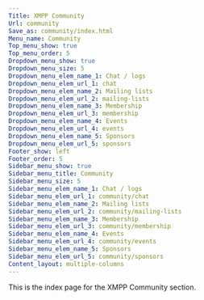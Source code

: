 ```yaml
---
Title: XMPP Community
Url: community
Save_as: community/index.html
Menu_name: Community
Top_menu_show: true
Top_menu_order: 5
Dropdown_menu_show: true
Dropdown_menu_size: 5
Dropdown_menu_elem_name_1: Chat / logs
Dropdown_menu_elem_url_1: chat
Dropdown_menu_elem_name_2: Mailing lists
Dropdown_menu_elem_url_2: mailing-lists
Dropdown_menu_elem_name_3: Membership
Dropdown_menu_elem_url_3: membership
Dropdown_menu_elem_name_4: Events
Dropdown_menu_elem_url_4: events
Dropdown_menu_elem_name_5: Sponsors
Dropdown_menu_elem_url_5: sponsors
Footer_show: left
Footer_order: 5
Sidebar_menu_show: true
Sidebar_menu_title: Community
Sidebar_menu_size: 5
Sidebar_menu_elem_name_1: Chat / logs
Sidebar_menu_elem_url_1: community/chat
Sidebar_menu_elem_name_2: Mailing lists
Sidebar_menu_elem_url_2: community/mailing-lists
Sidebar_menu_elem_name_3: Membership
Sidebar_menu_elem_url_3: community/membership
Sidebar_menu_elem_name_4: Events
Sidebar_menu_elem_url_4: community/events
Sidebar_menu_elem_name_5: Sponsors
Sidebar_menu_elem_url_5: community/sponsors
Content_layout: multiple-columns
---
```


This is the index page for the XMPP Community section.